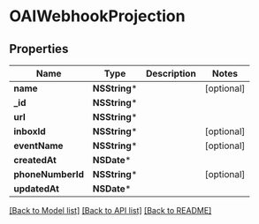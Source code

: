 # OAIWebhookProjection

## Properties
Name | Type | Description | Notes
------------ | ------------- | ------------- | -------------
**name** | **NSString*** |  | [optional] 
**_id** | **NSString*** |  | 
**url** | **NSString*** |  | 
**inboxId** | **NSString*** |  | [optional] 
**eventName** | **NSString*** |  | [optional] 
**createdAt** | **NSDate*** |  | 
**phoneNumberId** | **NSString*** |  | [optional] 
**updatedAt** | **NSDate*** |  | 

[[Back to Model list]](../README#documentation-for-models) [[Back to API list]](../README#documentation-for-api-endpoints) [[Back to README]](../README)



